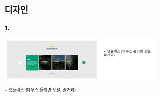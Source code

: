 # 디자인

## 1. 

![image-20210309174607946](README.assets/image-20210309174607946.png)

\+ 넷플릭스 (마우스 올리면 모달, 줄거리)
